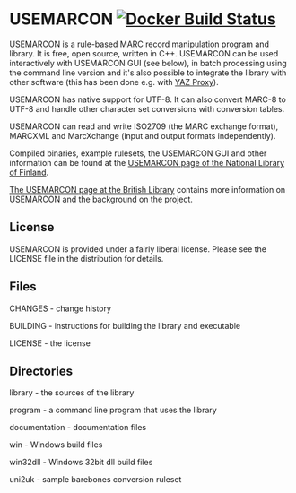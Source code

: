 USEMARCON [![Docker Build Status](https://img.shields.io/docker/build/natlibfi/usemarcon.svg)](https://hub.docker.com/r/natlibfi/usemarcon/)
=========

USEMARCON is a rule-based MARC record manipulation program and library. It is free, open source, written in C++. USEMARCON can be used interactively with USEMARCON GUI (see below), in batch processing using the command line version and it's also possible to integrate the library with other software (this has been done e.g. with [YAZ Proxy](http://www.indexdata.com/yazproxy)).

USEMARCON has native support for UTF-8. It can also convert MARC-8 to UTF-8 and handle other character set conversions with conversion tables.

USEMARCON can read and write ISO2709 (the MARC exchange format), MARCXML and MarcXchange (input and output formats independently).

Compiled binaries, example rulesets, the USEMARCON GUI and other information can be found at the [USEMARCON page of the National Library of Finland](https://www.kiwi.fi/display/Marc21/USEMARCON).

[The USEMARCON page at the British Library](http://www.bl.uk/bibliographic/usemarcon.html) contains more information on USEMARCON and the background on the project.


License
-------

USEMARCON is provided under a fairly liberal license. Please see the LICENSE file in the distribution for details.


Files
-----

CHANGES - change history

BUILDING - instructions for building the library and executable

LICENSE - the license


Directories
-----------

library - the sources of the library

program - a command line program that uses the library

documentation - documentation files

win - Windows build files

win32dll - Windows 32bit dll build files

uni2uk - sample barebones conversion ruleset
